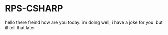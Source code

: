 # RPS-CSHARP
hello there freind how are you today.
im doing well, i have a joke for you.
but ill tell that later
